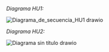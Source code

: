 *Diagrama HU1:*

![Diagrama_de_secuencia_HU1 drawio](https://github.com/sebastianguerra/GRP-03-2024-PROYINF/assets/106497186/e4141581-4807-4ad1-a3be-16dc6a0719d0)

*Diagrama HU2:*

![Diagrama sin título drawio](https://github.com/sebastianguerra/GRP-03-2024-PROYINF/assets/163371085/a4d66272-13d2-49b5-b4ca-4b3fad267c05)
